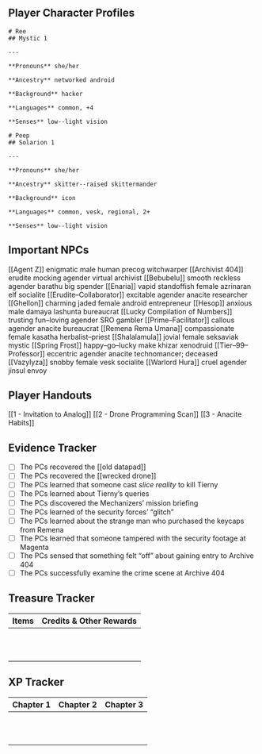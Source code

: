 ## Player Character Profiles
```pf2e-stats
# Ree
## Mystic 1

---

**Pronouns** she/her

**Ancestry** networked android

**Background** hacker

**Languages** common, +4

**Senses** low--light vision
```

```pf2e-stats
# Peep
## Solarion 1

---

**Pronouns** she/her

**Ancestry** skitter--raised skittermander

**Background** icon

**Languages** common, vesk, regional, 2+

**Senses** low--light vision
```

## Important NPCs
[[Agent Z]] enigmatic male human precog witchwarper
[[Archivist 404]] erudite mocking agender virtual archivist
[[Bebubelu]] smooth reckless agender barathu big spender
[[Enaria]] vapid standoffish female azrinaran elf socialite
[[Erudite–Collaborator]] excitable agender anacite researcher
[[Ghellon]] charming jaded female android entrepreneur
[[Hesop]] anxious male damaya lashunta bureaucrat
[[Lucky Compilation of Numbers]] trusting fun–loving agender SRO gambler
[[Prime–Facilitator]] callous agender anacite bureaucrat
[[Remena Rema Umana]] compassionate female kasatha herbalist–priest
[[Shalalamula]] jovial female seksaviak mystic
[[Spring Frost]] happy–go–lucky make khizar xenodruid
[[Tier–99–Professor]] eccentric agender anacite technomancer; deceased
[[Vazylyza]] snobby female vesk socialite
[[Warlord Hura]] cruel agender jinsul envoy

## Player Handouts
[[1 - Invitation to Analog]]
[[2 - Drone Programming Scan]]
[[3 - Anacite Habits]]

## Evidence Tracker
- [ ] The PCs recovered the [[old datapad]]
- [ ] The PCs recovered the [[wrecked drone]]
- [ ] The PCs learned that someone cast *slice reality* to kill Tierny
- [ ] The PCs learned about Tierny’s queries
- [ ] The PCs discovered the Mechanizers’ mission briefing
- [ ] The PCs learned of the security forces’ “glitch”
- [ ] The PCs learned about the strange man who purchased the keycaps from Remena
- [ ] The PCs learned that someone tampered with the security footage at Magenta
- [ ] The PCs sensed that something felt “off” about gaining entry to Archive 404
- [ ] The PCs successfully examine the crime scene at Archive 404

## Treasure Tracker

| Items | Credits & Other Rewards |
| ----- | ----------------------- |
|       |                         |
|       |                         |
|       |                         |
|       |                         |
|       |                         |
|       |                         |
|       |                         |
|       |                         |
|       |                         |
|       |                         |
|       |                         |
## XP Tracker

| Chapter 1 | Chapter 2 | Chapter 3 |
| --------- | --------- | --------- |
|           |           |           |
|           |           |           |
|           |           |           |
|           |           |           |
|           |           |           |
|           |           |           |
|           |           |           |
|           |           |           |
|           |           |           |
|           |           |           |
|           |           |           |

